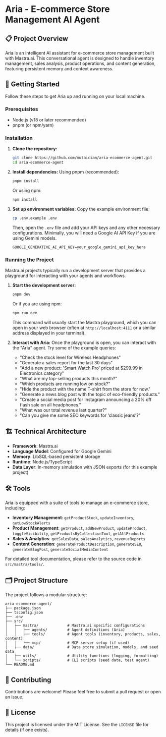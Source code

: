 # Aria - E-commerce Store Management AI Agent

## 📋 Project Overview
Aria is an intelligent AI assistant for e-commerce store management built with Mastra.ai. This conversational agent is designed to handle inventory management, sales analysis, product operations, and content generation, featuring persistent memory and context awareness.

## 🚀 Getting Started

Follow these steps to get Aria up and running on your local machine.

### Prerequisites
- Node.js (v18 or later recommended)
- pnpm (or npm/yarn)

### Installation
1.  **Clone the repository:**
    ```bash
    git clone https://github.com/mutaician/aria-ecommerce-agent.git
    cd aria-ecommerce-agent
    ```
2.  **Install dependencies:**
    Using pnpm (recommended):
    ```bash
    pnpm install
    ```
    Or using npm:
    ```bash
    npm install
    ```
3.  **Set up environment variables:**
    Copy the example environment file:
    ```bash
    cp .env.example .env
    ```
    Then, open the `.env` file and add your API keys and any other necessary configurations. Minimally, you will need a Google AI API Key if you are using Gemini models.
    ```env
    GOOGLE_GENERATIVE_AI_API_KEY=your_google_gemini_api_key_here
    ```

### Running the Project
Mastra.ai projects typically run a development server that provides a playground for interacting with your agents and workflows.

1.  **Start the development server:**
    ```bash
    pnpm dev
    ```
    Or if you are using npm:
    ```bash
    npm run dev
    ```
    This command will usually start the Mastra playground, which you can open in your web browser (often at `http://localhost:4111` or a similar address displayed in your terminal).

2.  **Interact with Aria:**
    Once the playground is open, you can interact with the "Aria" agent. Try some of the example queries:
    *   "Check the stock level for Wireless Headphones"
    *   "Generate a sales report for the last 30 days"
    *   "Add a new product: 'Smart Watch Pro' priced at $299.99 in Electronics category"
    *   "What are my top-selling products this month?"
    *   "Which products are running low on stock?"
    *   "Hide the product with the name T-shirt from the store for now."
    *   "Generate a news blog post with the topic of eco-friendly products."
    *   "Create a social media post for Instagram announcing a 20% off flash sale on all headphones."
    *   "What was our total revenue last quarter?"
    *   "Can you give me some SEO keywords for 'classic jeans'?"



## 🏗️ Technical Architecture
-   **Framework**: Mastra.ai
-   **Language Model**: Configured for Google Gemini 
-   **Memory**: LibSQL-based persistent storage
-   **Runtime**: Node.js/TypeScript
-   **Data Layer**: In-memory simulation with JSON exports (for this example project)

## 🛠️ Tools
Aria is equipped with a suite of tools to manage an e-commerce store, including:
*   **Inventory Management**: `getProductStock`, `updateInventory`, `getLowStockAlerts`
*   **Product Management**: `getProduct`, `addNewProduct`, `updateProduct`, `toggleVisibility`, `getProductsByCollectionTool`, `getAllProducts`
*   **Sales & Analytics**: `getSalesData`, `salesAnalytics`, `revenueReports`
*   **Content Generation**: `generateProductDescription`, `generateSEO`, `generateBlogPost`, `generateSocialMediaContent`

For detailed tool documentation, please refer to the source code in `src/mastra/tools/`.

## 🗂️ Project Structure
The project follows a modular structure:
```
aria-ecommerce-agent/
├── package.json
├── tsconfig.json
├── .env
├── src/
│   ├── mastra/             # Mastra.ai specific configurations
│   │   ├── agents/         # Agent definitions (Aria)
│   │   ├── tools/          # Agent tools (inventory, products, sales, content)
│   │   └── mcp/            # MCP server setup (if used)
│   ├── data/               # Data store simulation, models, and seed data
│   ├── utils/              # Utility functions (logging, formatting)
│   └── scripts/            # CLI scripts (seed data, test agent)
└── README.md
```

## 🤝 Contributing
Contributions are welcome! Please feel free to submit a pull request or open an issue.

## 📄 License
This project is licensed under the MIT License. See the `LICENSE` file for details (if one exists).

